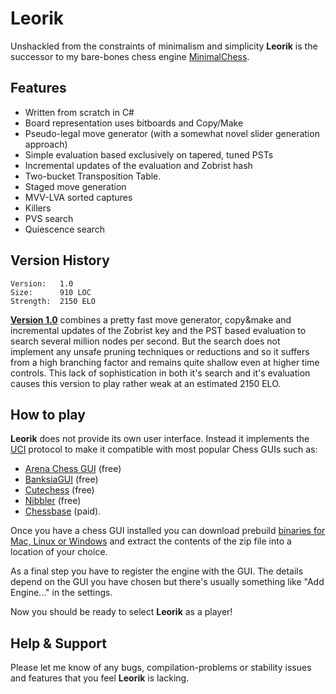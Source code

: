 # Leorik
Unshackled from the constraints of minimalism and simplicity **Leorik** is the successor to my bare-bones chess engine [MinimalChess](https://github.com/lithander/MinimalChessEngine).

## Features

* Written from scratch in C#
* Board representation uses bitboards and Copy/Make
* Pseudo-legal move generator (with a somewhat novel slider generation approach)
* Simple evaluation based exclusively on tapered, tuned PSTs
* Incremental updates of the evaluation and Zobrist hash
* Two-bucket Transposition Table.
* Staged move generation
* MVV-LVA sorted captures
* Killers
* PVS search
* Quiescence search

## Version History
```
Version:   1.0
Size:      910 LOC
Strength:  2150 ELO 
```
[__Version 1.0__](https://github.com/lithander/Leorik/releases/tag/v1.0) combines a pretty fast move generator, copy&make and incremental updates of the Zobrist key and the PST based evaluation to search several million nodes per second. But the search does not implement any unsafe pruning techniques or reductions and so it suffers from a high branching factor and remains quite shallow even at higher time controls. This lack of sophistication in both it's search and it's evaluation causes this version to play rather weak at an estimated 2150 ELO.

## How to play

**Leorik** does not provide its own user interface. Instead it implements the [UCI](https://en.wikipedia.org/wiki/Universal_Chess_Interface) protocol to make it compatible with most popular Chess GUIs such as:
* [Arena Chess GUI](http://www.playwitharena.de/) (free)
* [BanksiaGUI](https://banksiagui.com/) (free)
* [Cutechess](https://cutechess.com/) (free)
* [Nibbler](https://github.com/fohristiwhirl/nibbler/releases) (free)
* [Chessbase](https://chessbase.com/) (paid).

Once you have a chess GUI installed you can download prebuild [binaries for Mac, Linux or Windows](https://github.com/lithander/Leorik/releases/tag/v1.0) and extract the contents of the zip file into a location of your choice.

As a final step you have to register the engine with the GUI. The details depend on the GUI you have chosen but there's usually something like "Add Engine..." in the settings.

Now you should be ready to select **Leorik** as a player!

## Help & Support

Please let me know of any bugs, compilation-problems or stability issues and features that you feel **Leorik** is lacking.
